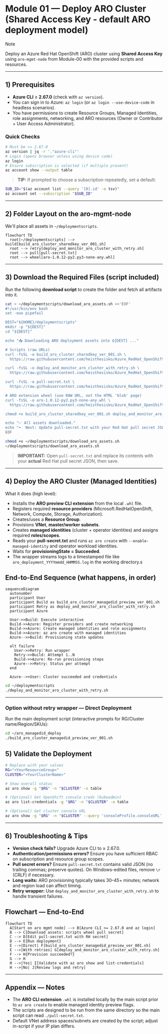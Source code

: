 # Module 01 — Deploy ARO Cluster (Shared Access Key - default ARO deployment model)

> [!NOTE]   
> Deploy an Azure Red Hat OpenShift (ARO) cluster using **Shared Access Key** using `aro-mgmt-node` from Module-00 with the provided scripts and resources.

---

## 1) Prerequisites

- **Azure CLI** ≥ **2.67.0** (check with `az version`).
- You can sign in to Azure: `az login` (or `az login --use-device-code` in headless scenarios).
- You have permissions to create Resource Groups, Managed Identities, role assignments, networking, and ARO resources (Owner or Contributor + User Access Administrator).

### Quick Checks
```bash
# Must be >= 2.67.0
az version | jq -r '."azure-cli"'
# Login (opens browser unless using device code)
az login
# Ensure subscription is selected (if multiple present)
az account show --output table
```

> **TIP:** If prompted to choose a subscription repeatedly, set a default:
```bash
SUB_ID="$(az account list --query '[0].id' -o tsv)"
az account set --subscription "$SUB_ID"
```

---

## 2) Folder Layout on the aro-mgmt-node

We'll place all assets in `~/deploymentscripts`.

```mermaid
flowchart TD
  root[~/deploymentscripts] --> build[build_aro_cluster_sharedkey_ver_001.sh]
  root --> retry[deploy_and_monitor_aro_cluster_with_retry.sh]
  root --> pull[pull-secret.txt]
  root --> wheel[aro-1.0.12-py2.py3-none-any.whl]
```

---

## 3) Download the Required Files (script included)

Run the following **download script** to create the folder and fetch all artifacts into it.

```bash
cat > ~/deploymentscripts/download_aro_assets.sh <<'EOF'
#!/usr/bin/env bash
set -euo pipefail

DEST="${HOME}/deploymentscripts"
mkdir -p "${DEST}"
cd "${DEST}"

echo "📥 Downloading ARO deployment assets into ${DEST} ..."

# Scripts (raw URLs)
curl -fsSL -o build_aro_cluster_sharedkey_ver_001.sh \
  https://raw.githubusercontent.com/heisthesisko/Azure_RedHat_OpenShift_Virtulization/refs/heads/main/scripts/shared-key-deploy/build_aro_cluster_sharedkey_ver_001.sh

curl -fsSL -o deploy_and_monitor_aro_cluster_with_retry.sh \
  https://raw.githubusercontent.com/heisthesisko/Azure_RedHat_OpenShift_Virtulization/refs/heads/main/scripts/shared-key-deploy/deploy_and_monitor_aro_cluster_with_retry.sh

curl -fsSL -o pull-secret.txt \
  https://raw.githubusercontent.com/heisthesisko/Azure_RedHat_OpenShift_Virtulization/refs/heads/main/scripts/managedID-deploy/pull-secret.txt

# ARO extension wheel (use RAW URL, not the HTML 'blob' page)
curl -fsSL -o aro-1.0.12-py2.py3-none-any.whl \
  https://raw.githubusercontent.com/heisthesisko/Azure_RedHat_OpenShift_Virtulization/refs/heads/main/scripts/managedID-deploy/aro-1.0.12-py2.py3-none-any.whl

chmod +x build_aro_cluster_sharedkey_ver_001.sh deploy_and_monitor_aro_cluster_with_retry.sh

echo "✅ All assets downloaded."
echo "➡️  Next: Update pull-secret.txt with your Red Hat pull secret JSON."
EOF

chmod +x ~/deploymentscripts/download_aro_assets.sh
~/deploymentscripts/download_aro_assets.sh
```

> **IMPORTANT:** Open `pull-secret.txt` and replace its contents with your **actual** Red Hat pull secret JSON, then save.

---

## 4) Deploy the ARO Cluster (Managed Identities)

What it does (high level):
- Installs the **ARO preview CLI extension** from the local `.whl` file.
- Registers required **resource providers** (Microsoft.RedHatOpenShift, Network, Compute, Storage, Authorization).
- Creates/uses a **Resource Group**.
- Provisions **VNet**, **master/worker subnets**.
- Creates **managed identities** (cluster + operator identities) and assigns required **roles/scopes**.
- Reads your **pull-secret.txt** and runs `az aro create` with `--enable-managed-identity` and operator workload identities.
- Waits for **provisioningState = Succeeded**.
- The wrapper streams logs to a timestamped file like `aro_deployment_YYYYmmdd_HHMMSS.log` in the working directory.s

## End-to-End Sequence (what happens, in order)
```mermaid
sequenceDiagram
  autonumber
  participant User
  participant Build as build_aro_cluster_managedid_preview_ver_001.sh
  participant Retry as deploy_and_monitor_aro_cluster_with_retry.sh
  participant Azure

  User->>Build: Execute interactive
  Build->>Azure: Register providers and create networking
  Build->>Azure: Create managed identities and role assignments
  Build->>Azure: az aro create with managed identities
  Azure-->>Build: Provisioning state updates

  alt failure
    User->>Retry: Run wrapper
    Retry->>Build: Attempt 1..N
    Build->>Azure: Re-run provisioning steps
    Azure-->>Retry: Status per attempt
  end

  Azure-->>User: Cluster succeeded and credentials
```
```bash
cd ~/deploymentscripts
./deploy_and_monitor_aro_cluster_with_retry.sh
```
---

### Option without retry wrapper — Direct Deployment

Run the main deployment script (interactive prompts for RG/Cluster name/Region/SKUs):

```bash
cd ~/aro_managedid_deploy
./build_aro_cluster_managedid_preview_ver_001.sh
```

## 5) Validate the Deployment

```bash
# Replace with your values
RG="<YourResourceGroup>"
CLUSTER="<YourClusterName>"

# Show overall status
az aro show -g "$RG" -n "$CLUSTER" -o table

# (Optional) Get OpenShift console creds (kubeadmin)
az aro list-credentials -g "$RG" -n "$CLUSTER" -o table

# (Optional) Get cluster console URL
az aro show -g "$RG" -n "$CLUSTER" --query 'consoleProfile.consoleURL' -o tsv
```

---

## 6) Troubleshooting & Tips

- **Version check fails?** Upgrade Azure CLI to ≥ 2.67.0.
- **Authentication/permissions errors?** Ensure you have sufficient RBAC on subscription and resource group scopes.
- **Pull secret errors?** Ensure `pull-secret.txt` contains valid JSON (no trailing commas; preserve quotes). On Windows-edited files, remove `\r` (CRLF) if necessary.
- **Long waits:** ARO provisioning typically takes 30–45+ minutes; network and region load can affect timing.
- **Retry wrapper:** Use `deploy_and_monitor_aro_cluster_with_retry.sh` to handle transient failures.

## Flowchart — End-to-End
```mermaid
flowchart TD
  A[Start on aro mgmt node] --> B[Azure CLI >= 2.67.0 and az login]
  B --> C[Download assets: scripts wheel pull secret]
  C --> D[Edit pull-secret.txt with RH secret]
  D --> E{Run deployment}
  E -->|Direct| F[build_aro_cluster_managedid_preview_ver_001.sh]
  E -->|With retries| G[deploy_and_monitor_aro_cluster_with_retry.sh]
  F --> H{Provision succeeded?}
  G --> H
  H -->|Yes| I[Validate with az aro show and list-credentials]
  H -->|No| J[Review logs and retry]
```

---

## Appendix — Notes

- The **ARO CLI extension** `.whl` is installed locally by the main script prior to `az aro create` to enable managed identity preview flags.
- The scripts are designed to be run from the same directory so the main script can read `./pull-secret.txt`.
- Default VNet address spaces/subnets are created by the script; adjust in-script if your IP plan differs.
